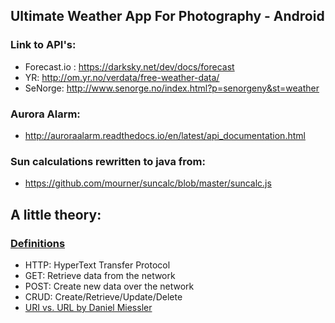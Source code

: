 ## Ultimate Weather App For Photography - Android


### Link to API's: 

* Forecast.io : https://darksky.net/dev/docs/forecast
* YR: http://om.yr.no/verdata/free-weather-data/ 
* SeNorge: http://www.senorge.no/index.html?p=senorgeny&st=weather

### Aurora Alarm:

* http://auroraalarm.readthedocs.io/en/latest/api_documentation.html

### Sun calculations rewritten to java from:

* https://github.com/mourner/suncalc/blob/master/suncalc.js


## A little theory:
###  [Definitions](http://www.restapitutorial.com/lessons/httpmethods.html)

* HTTP: HyperText Transfer Protocol
* GET: Retrieve data from the network
* POST: Create new data over the network
* CRUD: Create/Retrieve/Update/Delete
* [URI vs. URL by Daniel Miessler](https://danielmiessler.com/study/url-uri/#gs.cYS4A2k)

